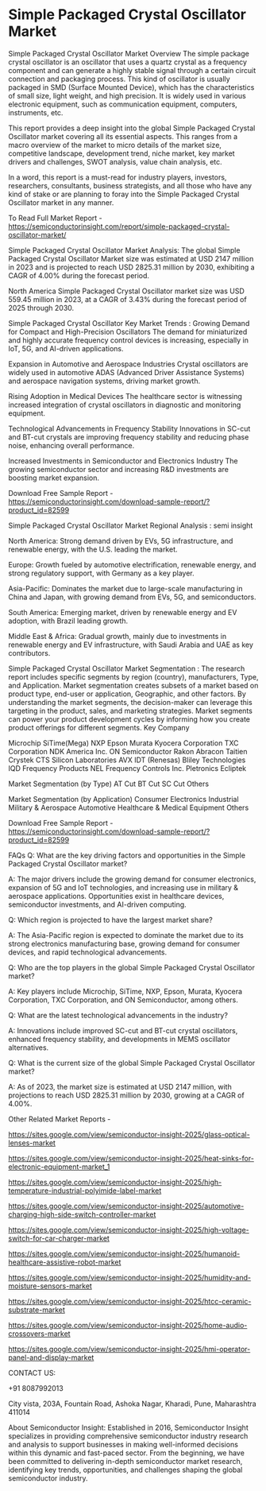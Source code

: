 <h1>Simple Packaged Crystal Oscillator Market</h1>
Simple Packaged Crystal Oscillator Market Overview
The simple package crystal oscillator is an oscillator that uses a quartz crystal as a frequency component and can generate a highly stable signal through a certain circuit connection and packaging process. This kind of oscillator is usually packaged in SMD (Surface Mounted Device), which has the characteristics of small size, light weight, and high precision. It is widely used in various electronic equipment, such as communication equipment, computers, instruments, etc.

This report provides a deep insight into the global Simple Packaged Crystal Oscillator market covering all its essential aspects. This ranges from a macro overview of the market to micro details of the market size, competitive landscape, development trend, niche market, key market drivers and challenges, SWOT analysis, value chain analysis, etc.

In a word, this report is a must-read for industry players, investors, researchers, consultants, business strategists, and all those who have any kind of stake or are planning to foray into the Simple Packaged Crystal Oscillator market in any manner.

To Read Full Market Report -
https://semiconductorinsight.com/report/simple-packaged-crystal-oscillator-market/

Simple Packaged Crystal Oscillator Market Analysis:
The global Simple Packaged Crystal Oscillator Market size was estimated at USD 2147 million in 2023 and is projected to reach USD 2825.31 million by 2030, exhibiting a CAGR of 4.00% during the forecast period.

North America Simple Packaged Crystal Oscillator market size was USD 559.45 million in 2023, at a CAGR of 3.43% during the forecast period of 2025 through 2030.

Simple Packaged Crystal Oscillator Key Market Trends :
Growing Demand for Compact and High-Precision Oscillators
The demand for miniaturized and highly accurate frequency control devices is increasing, especially in IoT, 5G, and AI-driven applications.

Expansion in Automotive and Aerospace Industries
Crystal oscillators are widely used in automotive ADAS (Advanced Driver Assistance Systems) and aerospace navigation systems, driving market growth.

Rising Adoption in Medical Devices
The healthcare sector is witnessing increased integration of crystal oscillators in diagnostic and monitoring equipment.

Technological Advancements in Frequency Stability
Innovations in SC-cut and BT-cut crystals are improving frequency stability and reducing phase noise, enhancing overall performance.

Increased Investments in Semiconductor and Electronics Industry
The growing semiconductor sector and increasing R&D investments are boosting market expansion.

Download Free Sample Report -
https://semiconductorinsight.com/download-sample-report/?product_id=82599

Simple Packaged Crystal Oscillator Market Regional Analysis :
semi insight

North America:
Strong demand driven by EVs, 5G infrastructure, and renewable energy, with the U.S. leading the market.

Europe:
Growth fueled by automotive electrification, renewable energy, and strong regulatory support, with Germany as a key player.

Asia-Pacific:
Dominates the market due to large-scale manufacturing in China and Japan, with growing demand from EVs, 5G, and semiconductors.

South America:
Emerging market, driven by renewable energy and EV adoption, with Brazil leading growth.

Middle East & Africa:
Gradual growth, mainly due to investments in renewable energy and EV infrastructure, with Saudi Arabia and UAE as key contributors.

Simple Packaged Crystal Oscillator Market Segmentation :
The research report includes specific segments by region (country), manufacturers, Type, and Application. Market segmentation creates subsets of a market based on product type, end-user or application, Geographic, and other factors. By understanding the market segments, the decision-maker can leverage this targeting in the product, sales, and marketing strategies. Market segments can power your product development cycles by informing how you create product offerings for different segments.
Key Company

Microchip
SiTime(Mega)
NXP
Epson
Murata
Kyocera Corporation
TXC Corporation
NDK America Inc.
ON Semiconductor
Rakon
Abracon
Taitien
Crystek
CTS
Silicon Laboratories
AVX
IDT (Renesas)
Bliley Technologies
IQD Frequency Products
NEL Frequency Controls Inc.
Pletronics
Ecliptek

Market Segmentation (by Type)
AT Cut
BT Cut
SC Cut
Others

Market Segmentation (by Application)
Consumer Electronics
Industrial
Military & Aerospace
Automotive
Healthcare & Medical Equipment
Others

Download Free Sample Report -
https://semiconductorinsight.com/download-sample-report/?product_id=82599

FAQs
Q: What are the key driving factors and opportunities in the Simple Packaged Crystal Oscillator market?

A: The major drivers include the growing demand for consumer electronics, expansion of 5G and IoT technologies, and increasing use in military & aerospace applications. Opportunities exist in healthcare devices, semiconductor investments, and AI-driven computing.

Q: Which region is projected to have the largest market share?

A: The Asia-Pacific region is expected to dominate the market due to its strong electronics manufacturing base, growing demand for consumer devices, and rapid technological advancements.

Q: Who are the top players in the global Simple Packaged Crystal Oscillator market?

A: Key players include Microchip, SiTime, NXP, Epson, Murata, Kyocera Corporation, TXC Corporation, and ON Semiconductor, among others.

Q: What are the latest technological advancements in the industry?

A: Innovations include improved SC-cut and BT-cut crystal oscillators, enhanced frequency stability, and developments in MEMS oscillator alternatives.

Q: What is the current size of the global Simple Packaged Crystal Oscillator market?

A: As of 2023, the market size is estimated at USD 2147 million, with projections to reach USD 2825.31 million by 2030, growing at a CAGR of 4.00%.

Other Related Market Reports -

https://sites.google.com/view/semiconductor-insight-2025/glass-optical-lenses-market

https://sites.google.com/view/semiconductor-insight-2025/heat-sinks-for-electronic-equipment-market_1

https://sites.google.com/view/semiconductor-insight-2025/high-temperature-industrial-polyimide-label-market

https://sites.google.com/view/semiconductor-insight-2025/automotive-charging-high-side-switch-controller-market

https://sites.google.com/view/semiconductor-insight-2025/high-voltage-switch-for-car-charger-market

https://sites.google.com/view/semiconductor-insight-2025/humanoid-healthcare-assistive-robot-market

https://sites.google.com/view/semiconductor-insight-2025/humidity-and-moisture-sensors-market

https://sites.google.com/view/semiconductor-insight-2025/htcc-ceramic-substrate-market

https://sites.google.com/view/semiconductor-insight-2025/home-audio-crossovers-market

https://sites.google.com/view/semiconductor-insight-2025/hmi-operator-panel-and-display-market

CONTACT US:

+91 8087992013

City vista, 203A, Fountain Road, Ashoka Nagar, Kharadi, Pune, Maharashtra 411014

About Semiconductor Insight:
Established in 2016, Semiconductor Insight specializes in providing comprehensive semiconductor industry research and analysis to support businesses in making well-informed decisions within this dynamic and fast-paced sector. From the beginning, we have been committed to delivering in-depth semiconductor market research, identifying key trends, opportunities, and challenges shaping the global semiconductor industry.

